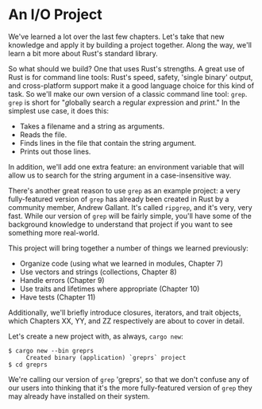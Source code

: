# An I/O Project

We've learned a lot over the last few chapters. Let's take that new knowledge
and apply it by building a project together. Along the way, we'll learn a bit
more about Rust's standard library.

So what should we build? One that uses Rust's strengths. A great use of Rust is
for command line tools: Rust's speed, safety, 'single binary' output, and
cross-platform support make it a good language choice for this kind of task. So
we'll make our own version of a classic command line tool: `grep`. `grep` is
short for "*g*lobally search a *r*egular *e*xpression and *p*rint." In the
simplest use case, it does this:

- Takes a filename and a string as arguments.
- Reads the file.
- Finds lines in the file that contain the string argument.
- Prints out those lines.

In addition, we'll add one extra feature: an environment variable that will
allow us to search for the string argument in a case-insensitive way.

There's another great reason to use `grep` as an example project: a very
fully-featured version of `grep` has already been created in Rust by a
community member, Andrew Gallant. It's called `ripgrep`, and it's very,
very fast. While our version of `grep` will be fairly simple, you'll have
some of the background knowledge to understand that project if you want to see
something more real-world.

This project will bring together a number of things we learned previously:

- Organize code (using what we learned in modules, Chapter 7)
- Use vectors and strings (collections, Chapter 8)
- Handle errors (Chapter 9)
- Use traits and lifetimes where appropriate (Chapter 10)
- Have tests (Chapter 11)

Additionally, we'll briefly introduce closures, iterators, and trait objects,
which Chapters XX, YY, and ZZ respectively are about to cover in detail.

Let's create a new project with, as always, `cargo new`:

```text
$ cargo new --bin greprs
     Created binary (application) `greprs` project
$ cd greprs
```

We're calling our version of `grep` 'greprs', so that we don't confuse any of
our users into thinking that it's the more fully-featured version of `grep`
they may already have installed on their system.
